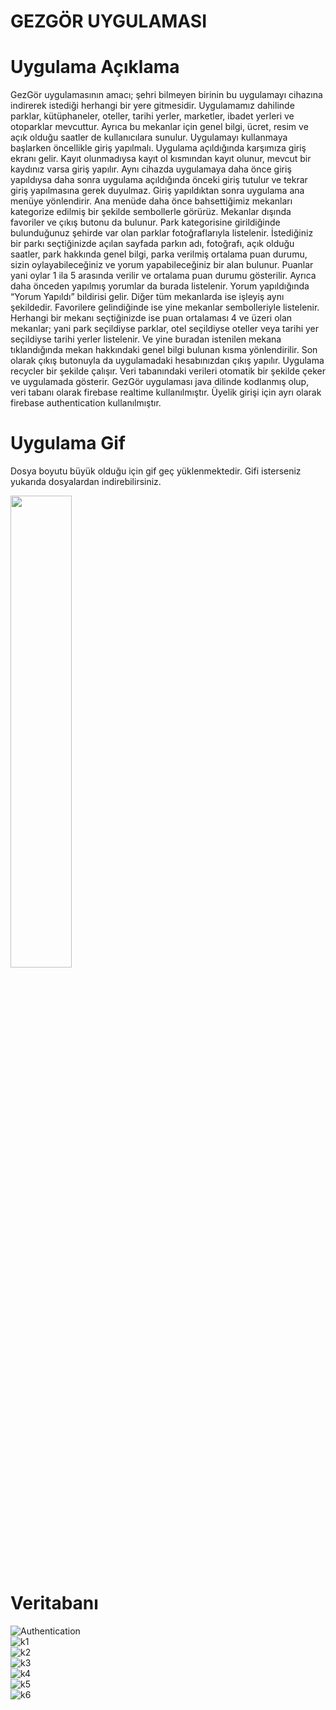 # GEZGÖR UYGULAMASI
# Uygulama Açıklama
GezGör uygulamasının amacı; şehri bilmeyen birinin bu uygulamayı cihazına indirerek istediği herhangi bir yere gitmesidir. Uygulamamız dahilinde parklar, kütüphaneler, oteller, tarihi yerler, marketler, ibadet yerleri ve otoparklar mevcuttur. Ayrıca bu mekanlar için genel bilgi, ücret, resim ve açık olduğu saatler de kullanıcılara sunulur. 
Uygulamayı kullanmaya başlarken öncellikle giriş yapılmalı. Uygulama açıldığında karşımıza giriş ekranı gelir. Kayıt olunmadıysa kayıt ol kısmından kayıt olunur, mevcut bir kaydınız varsa giriş yapılır. Aynı cihazda uygulamaya daha önce giriş yapıldıysa daha sonra uygulama açıldığında önceki giriş tutulur ve tekrar giriş yapılmasına gerek duyulmaz. Giriş yapıldıktan sonra uygulama ana menüye yönlendirir. 
Ana menüde daha önce bahsettiğimiz mekanları kategorize edilmiş bir şekilde sembollerle görürüz. Mekanlar dışında favoriler ve çıkış butonu da bulunur. Park kategorisine girildiğinde bulunduğunuz şehirde var olan parklar fotoğraflarıyla listelenir. İstediğiniz bir parkı seçtiğinizde açılan sayfada parkın adı, fotoğrafı, açık olduğu saatler, park hakkında genel bilgi, parka verilmiş ortalama puan durumu, sizin oylayabileceğiniz ve yorum yapabileceğiniz bir alan bulunur. Puanlar yani oylar 1 ila 5 arasında verilir ve ortalama puan durumu gösterilir. Ayrıca daha önceden yapılmış yorumlar da burada listelenir. Yorum yapıldığında “Yorum Yapıldı” bildirisi gelir. Diğer tüm mekanlarda ise işleyiş aynı şekildedir. Favorilere gelindiğinde ise yine mekanlar sembolleriyle listelenir. Herhangi bir mekanı seçtiğinizde ise puan ortalaması 4 ve üzeri olan mekanlar; yani park seçildiyse parklar, otel seçildiyse oteller veya tarihi yer seçildiyse tarihi yerler listelenir. Ve yine buradan istenilen mekana tıklandığında mekan hakkındaki genel bilgi bulunan kısma yönlendirilir. Son olarak çıkış butonuyla da uygulamadaki hesabınızdan çıkış yapılır. 
Uygulama recycler bir şekilde çalışır. Veri tabanındaki verileri otomatik bir şekilde çeker ve uygulamada gösterir. GezGör uygulaması java dilinde kodlanmış olup, veri tabanı olarak firebase realtime kullanılmıştır. Üyelik girişi için ayrı olarak firebase authentication kullanılmıştır.

# Uygulama Gif
Dosya boyutu büyük olduğu için gif geç yüklenmektedir. Gifi isterseniz yukarıda dosyalardan indirebilirsiniz.
<br/>

<img src="https://github.com/KadirShn/Gezi-Rehberi/blob/main/gezgor.gif" width="44%" height="44%" />

# Veritabanı
![Authentication](https://user-images.githubusercontent.com/99869817/172833105-27980406-e70a-497d-bab0-5b9d3d245995.PNG)
<br/>
![k1](https://user-images.githubusercontent.com/99869817/172833197-e3716452-ccdf-465b-9b22-b56ef6b15c4c.PNG)
<br/>
![k2](https://user-images.githubusercontent.com/99869817/172833202-68d77bd6-401b-49ae-a2a1-a8758f4c9e07.PNG)
<br/>
![k3](https://user-images.githubusercontent.com/99869817/172833203-d3f1c3f8-e1cb-4ae9-93de-bbf60782f1ac.PNG)
<br/>
![k4](https://user-images.githubusercontent.com/99869817/172833206-17ab2d63-26f7-424f-bb57-a70b34ac1627.PNG)
<br/>
![k5](https://user-images.githubusercontent.com/99869817/172833209-ae22c970-0283-4ed7-acfd-4d3461cd925b.PNG)
<br/>
![k6](https://user-images.githubusercontent.com/99869817/172833214-85eb19af-7fc7-4fe8-9298-e26d700d097b.PNG)

